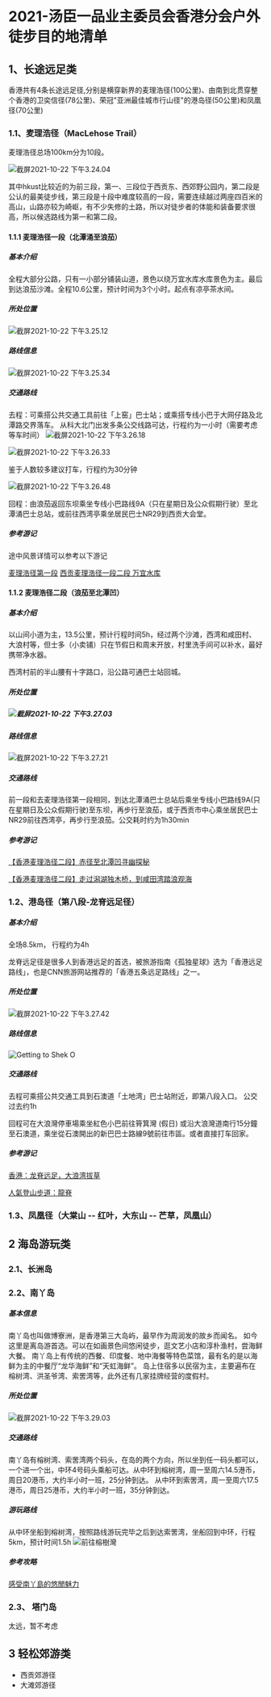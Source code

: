 # 2021-汤臣一品业主委员会香港分会户外徒步目的地清单


## 1、长途远足类
香港共有4条长途远足径,分别是横穿新界的麦理浩径(100公里)、由南到北贯穿整个香港的卫奕信径(78公里)、荣冠"亚洲最佳城市行山径"的港岛径(50公里)和凤凰径(70公里)

### 1.1、麦理浩径（MacLehose Trail）
麦理浩径总场100km分为10段。

![截屏2021-10-22 下午3.24.04](https://tva1.sinaimg.cn/large/008i3skNgy1gvo49pceraj61f00u0wou02.jpg)

其中hkust比较近的为前三段，第一、三段位于西贡东、西郊野公园内，第二段是公认的最美徒步线，第三段是十段中难度较高的一段，需要连续越过两座四百米的高山，山路亦较为崎岖，有不少失修的土路，所以对徒步者的体能和装备要求很高，所以候选路线为第一和第二段。
#### 1.1.1 麦理浩径一段（北潭涌至浪茄）

##### 基本介绍
全程大部分公路，只有一小部分铺装山道，景色以绕万宜水库水库景色为主。最后到达浪茄沙滩。全程10.6公里，预计时间为3个小时。起点有凉亭茶水间。

##### 所处位置
![截屏2021-10-22 下午3.25.12](https://tva1.sinaimg.cn/large/008i3skNgy1gvo4asj2ujj61fy0u0dnm02.jpg)


##### 路线信息
![截屏2021-10-22 下午3.25.34](https://tva1.sinaimg.cn/large/008i3skNgy1gvo4b6p7s5j61cg0u0qd402.jpg)



##### 交通路线

去程：可乘搭公共交通工具前往「上窑」巴士站；或乘搭专线小巴于大网仔路及北潭路交界落车。
从科大北门出发多条公交线路可达，行程约为一小时（需要考虑等车时间）
![截屏2021-10-22 下午3.26.18](https://tva1.sinaimg.cn/large/008i3skNgy1gvo4bx13czj614k0regpv02.jpg)

![截屏2021-10-22 下午3.26.33](https://tva1.sinaimg.cn/large/008i3skNgy1gvo4c6ndwlj614e0qugrt02.jpg)

鉴于人数较多建议打车，行程约为30分钟

![截屏2021-10-22 下午3.26.48](https://tva1.sinaimg.cn/large/008i3skNgy1gvo4cfrljpj614k0sggq502.jpg)


回程：由浪茄返回东坝乘坐专线小巴路线9A（只在星期日及公众假期行驶）至北潭涌巴士总站，或前往西湾亭乘坐居民巴士NR29到西贡大会堂。

##### 参考游记
途中风景详情可以参考以下游记

[麦理浩径第一段](https://www.mafengwo.cn/i/14081889.html)
[西贡麦理浩径一段二段 万宜水库](https://www.mafengwo.cn/i/20311057.html)

#### 1.1.2 麦理浩径二段（浪茄至北潭凹）

##### 基本介绍
以山间小道为主，13.5公里，预计行程时间5h，经过两个沙滩，西湾和咸田村、大浪村等，但士多（小卖铺）只在节假日和周末开放，村里洗手间可以补水，最好携带净水器。

西湾村前的半山腰有十字路口，沿公路可通巴士站回城。

##### 所处位置

##### ![截屏2021-10-22 下午3.27.03](https://tva1.sinaimg.cn/large/008i3skNgy1gvo4cpfc17j614k0rkgs302.jpg)




##### 路线信息
![截屏2021-10-22 下午3.27.21](https://tva1.sinaimg.cn/large/008i3skNgy1gvo4d03x3aj614g0sm7dr02.jpg)



##### 交通路线
前一段和去麦理浩径第一段相同，到达北潭涌巴士总站后乘坐专线小巴路线9A(只在星期日及公众假期行驶)至东坝，再步行至浪茄，或于西贡市中心乘坐居民巴士NR29前往西湾亭，再步行至浪茄。公交耗时约为1h30min

##### 参考游记
[【香港麦理浩径二段】赤径至北潭凹寻幽探秘](https://www.mafengwo.cn/i/21583873.html)

[【香港麦理浩径二段】走过潟湖独木桥，到咸田湾踏浪观海](https://www.mafengwo.cn/i/21648355.html)


### 1.2、港岛径（第八段-龙脊远足径）
##### 基本介绍
全场8.5km， 行程约为4h

龙脊远足径是很多人到香港远足的首选，被旅游指南《孤独星球》选为「香港远足路线」，也是CNN旅游网站推荐的「香港五条远足路线」之一。

##### 所处位置
![截屏2021-10-22 下午3.27.42](https://tva1.sinaimg.cn/large/008i3skNgy1gvo4ddfukwj613c0u010x02.jpg)

##### 路线信息
![Getting to Shek O](https://tva1.sinaimg.cn/large/008i3skNgy1gvo4ebysyfj60go0nm42m02.jpg)

##### 交通路线
去程可乘搭公共交通工具到石澳道「土地湾」巴士站附近，即第八段入口。
公交过去约1h

回程可在大浪灣停車場乘坐紅色小巴前往筲箕灣 (假日) 或沿大浪灣道南行15分鐘至石澳道，乘坐從石澳開出的新巴巴士路線9號前往市區。或者直接打车回家。

##### 参考游记
[香港：龙脊远足，大浪湾拔草](http://www.mafengwo.cn/i/6756800.html)

[人氣登山步道：龍脊](https://www.discoverhongkong.com/tc/explore/great-outdoor/dragons-back.html)


### 1.3、凤凰径（大棠山 -- 红叶，大东山 -- 芒草，凤凰山）

## 2 海岛游玩类
### 2.1、长洲岛


### 2.2、南丫岛
##### 基本信息
南丫岛也叫做博寮洲，是香港第三大岛屿，最早作为周润发的故乡而闻名。
如今这里是离岛游首选。可以在如画景色间悠闲徒步，逛文艺小店和淳朴渔村，尝海鲜大餐。
南丫岛上有传统的西餐、印度餐、地中海餐等特色菜馆，最有名的是以海鲜为主的中餐厅“龙华海鲜”和“天虹海鲜”。
岛上住宿多以民宿为主，主要遍布在榕树湾、洪圣爷湾、索罟湾等，此外还有几家挂牌经营的度假村。

##### 所处位置
![截屏2021-10-22 下午3.29.03](https://tva1.sinaimg.cn/large/008i3skNgy1gvo4es0ylzj613y0u0n3w02.jpg)

##### 交通路线
南丫岛有榕树湾、索罟湾两个码头，在岛的两个方向，所以坐到任一码头都可以，一个进一个出，中环4号码头乘船可达。从中环到榕树湾，周一至周六14.5港币，周日20港币，大约半小时一班，25分钟到达。
从中环到索罟湾，周一至周六17.5港币，周日25港币，大约半小时一班，35分钟到达。

##### 游玩路线
从中环坐船到榕树湾，按照路线游玩完毕之后到达索罟湾，坐船回到中环，行程5km，预计时间1.5h
![前往榕樹灣](https://tva1.sinaimg.cn/large/008i3skNgy1gvo4fa6abgj60go0nm78802.jpg)

##### 参考攻略
[感受南丫島的悠閒魅力](https://www.discoverhongkong.com/tc/explore/great-outdoor/lamma-island.html)

### 2.3、 塔门岛
太远，暂不考虑

## 3 轻松郊游类

* 西贡郊游径
* 大滩郊游径